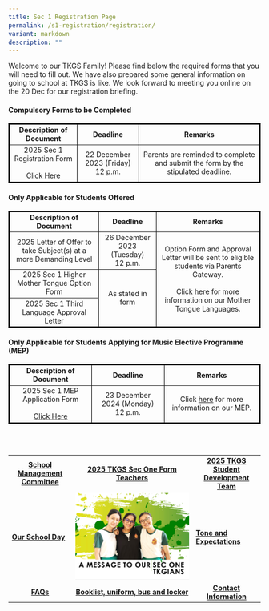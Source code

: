 ```yaml
---
title: Sec 1 Registration Page
permalink: /s1-registration/registration/
variant: markdown
description: ""
---
```

Welcome to our TKGS Family! Please find below the required forms that you will need to fill out. We have also prepared some general information on going to school at TKGS is like. We look forward to meeting you online on the 20 Dec for our registration briefing. 

<h4>Compulsory Forms to be Completed</h4>
<table border="1" style="border-collapse: collapse; width: 100%; border: 2px solid black;">
    <tbody>
        <tr>
            <td style="font-weight: bold; text-align: center;">Description of Document</td>
            <td style="font-weight: bold; text-align: center;">Deadline</td>
            <td style="font-weight: bold; text-align: center;">Remarks</td>
        </tr>
        <tr>
            <td style="text-align: center; vertical-align: middle;">2025 Sec 1 Registration Form<br><br><a href="https://form.gov.sg/651e44370441430012b6fb6f" target="_blank" rel="noopener">Click Here</a></td>
            <td style="text-align: center; vertical-align: middle;">22 December 2023 (Friday)<br>12 p.m.</td>
            <td rowspan="3" style="text-align: center; vertical-align: middle;">Parents are reminded to complete and submit the form by the stipulated deadline.</td>
        </tr>
    </tbody>
</table>

<h4>Only Applicable for Students Offered</h4>
<table border="1" style="border-collapse: collapse; width: 100%; border: 2px solid black;">
    <tbody>
        <tr>
            <td style="font-weight: bold; text-align: center;">Description of Document</td>
            <td style="font-weight: bold; text-align: center;">Deadline</td>
            <td style="font-weight: bold; text-align: center;">Remarks</td>
        </tr>
        <tr>
            <td style="text-align: center; vertical-align: middle;">2025 Letter of Offer to take Subject(s) 
at a more Demanding Level </td>
            <td style="text-align: center; vertical-align: middle;">26 December 2023 (Tuesday)<br>12 p.m.</td>
            <td rowspan="3" style="text-align: center; vertical-align: middle;">Option Form and Approval Letter will be sent to eligible students via Parents Gateway.<br><br>Click <a href="https://drive.google.com/file/d/1lPdDZiv9tV-ymluZv2Xjv4op2V3yHzY_/view?usp=sharing" target="_blank" rel="noopener">here</a> for more information on our Mother Tongue Languages.</td>
        </tr>
        <tr>
            <td style="text-align: center; vertical-align: middle;">2025 Sec 1 Higher Mother Tongue Option Form</td>
					<td rowspan="2" style="text-align: center; vertical-align: middle;">As stated in form</td>
			</tr>
			<tr>
            <td style="text-align: center; vertical-align: middle;"> 2025 Sec 1 Third Language Approval Letter</td>
        </tr>
    </tbody>
</table>

<h4>Only Applicable for Students Applying for Music Elective Programme (MEP)</h4>
<table border="1" style="border-collapse: collapse; width: 100%; border: 2px solid black;">
    <tbody>
        <tr>
            <td style="font-weight: bold; text-align: center;">Description of Document</td>
            <td style="font-weight: bold; text-align: center;">Deadline</td>
            <td style="font-weight: bold; text-align: center;">Remarks</td>
        </tr>
        <tr>
            <td style="text-align: center; vertical-align: middle;">2025 Sec 1 MEP Application Form<br><br><a href="https://drive.google.com/file/d/1Yx371pnowsqdHTE6iyfHcWwn643FSlOm/view?usp=sharing" target="_blank" rel="noopener">Click Here</a></td>
            <td style="text-align: center; vertical-align: middle;">23 December 2024 (Monday) <br>12 p.m.</td>
            <td style="text-align: center; vertical-align: middle;">Click <a href="https://drive.google.com/file/d/1lrWj9SGaqvXPSLrDTGxhvn8lwWgBr5-u/view?usp=sharing" target="_blank" rel="noopener">here</a> for more information on our MEP.</td>
        </tr>
    </tbody>
</table>
<br>
<br>
<table>
<tbody>
<tr>
<td style="text-align: center;"><a href="https://drive.google.com/file/d/1a9BS3cHTObu_yzPJuF81_y_a4aBPjgUu/view?usp=sharing" target="_blank" rel="noopener"><strong>School Management Committee</strong></a></td>
<td style="text-align: center;"><a href="https://drive.google.com/file/d/10PpkMgBXvNrYXh06X4EJEg65bxCiIffc/view?usp=sharing" target="_blank" rel="noopener"><strong>2025 TKGS Sec One Form Teachers</strong></a></td>
<td style="text-align: center;"><a href="https://drive.google.com/file/d/1TmPwa5mDSrZs_1GR2NtftPvZAOgPOlAe/view?usp=sharing" target="_blank" rel="noopener"><strong>2025 TKGS Student Development Team</strong></a></td>
</tr>
<tr>
<td style="vertical-align: middle;"><a href="https://drive.google.com/file/d/1wGSJJV8t9qsFgG0B4PFCr3VZJ73I5J5k/view?usp=drive_link" target="_blank" rel="noopener"><strong>Our School Day</strong></a></td>
<td style="vertical-align: middle;"><a href="https://drive.google.com/file/d/1zavr-oNUcbLYTMBWJ3DOApw4xIvvbByR/view?usp=sharing" target="_blank" rel="noopener"><img src="/images/sec1.jpg"></a></td>
<td style="vertical-align: middle;"><a href="https://drive.google.com/file/d/1nlZD4cDrYWnrPmmCdUXEmMZCXkkcNPu7/view?usp=sharing" target="_blank" rel="noopener"><strong>Tone and Expectations</strong></a></td>
</tr>
<tr>
<td style="text-align: center;"><a href="https://drive.google.com/file/d/1hSla0notNjtOO2N50KXDo4HOBftFzoCj/view?usp=sharing" target="_blank" rel="noopener"><strong>FAQs</strong></a></td>
<td style="text-align: center;"><a href="/useful-links/booklist-uniform-bus-n-locker/" target="_blank" rel="noopener"><strong>Booklist, uniform, bus and locker</strong></a></td>
<td style="text-align: center;"><a href="/useful-links/contact-information" target="_blank" rel="noopener"><strong>Contact Information</strong></a></td>
</tr>
</tbody>
</table>